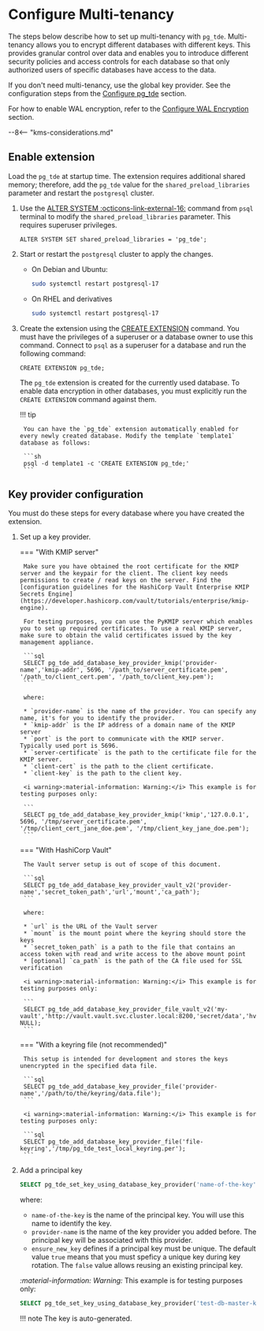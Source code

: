 # Configure Multi-tenancy

The steps below describe how to set up multi-tenancy with `pg_tde`. Multi-tenancy allows you to encrypt different databases with different keys. This provides granular control over data and enables you to introduce different security policies and access controls for each database so that only authorized users of specific databases have access to the data.

If you don't need multi-tenancy, use the global key provider. See the configuration steps from the [Configure pg_tde](../setup.md) section.

For how to enable WAL encryption, refer to the [Configure WAL Encryption](../wal-encryption.md) section.

--8<-- "kms-considerations.md"

## Enable extension

Load the `pg_tde` at startup time. The extension requires additional shared memory; therefore, add the `pg_tde` value for the `shared_preload_libraries` parameter and restart the `postgresql` cluster.

1. Use the [ALTER SYSTEM :octicons-link-external-16:](https://www.postgresql.org/docs/current/sql-altersystem.html) command from `psql` terminal to modify the `shared_preload_libraries` parameter. This requires superuser privileges.

    ```
    ALTER SYSTEM SET shared_preload_libraries = 'pg_tde';
    ```

2. Start or restart the `postgresql` cluster to apply the changes.

    * On Debian and Ubuntu:

       ```sh
       sudo systemctl restart postgresql-17
       ```

    * On RHEL and derivatives

       ```sh
       sudo systemctl restart postgresql-17
       ```

3. Create the extension using the [CREATE EXTENSION](https://www.postgresql.org/docs/current/sql-createextension.html) command. You must have the privileges of a superuser or a database owner to use this command. Connect to `psql` as a superuser for a database and run the following command:

    ```
    CREATE EXTENSION pg_tde;
    ```

    The `pg_tde` extension is created for the currently used database. To enable data encryption in other databases, you must explicitly run the `CREATE EXTENSION` command against them.

    !!! tip

        You can have the `pg_tde` extension automatically enabled for every newly created database. Modify the template `template1` database as follows: 

        ```sh
        psql -d template1 -c 'CREATE EXTENSION pg_tde;'
        ```

## Key provider configuration

You must do these steps for every database where you have created the extension.

1. Set up a key provider.

    === "With KMIP server"

        Make sure you have obtained the root certificate for the KMIP server and the keypair for the client. The client key needs permissions to create / read keys on the server. Find the [configuration guidelines for the HashiCorp Vault Enterprise KMIP Secrets Engine](https://developer.hashicorp.com/vault/tutorials/enterprise/kmip-engine).
        
        For testing purposes, you can use the PyKMIP server which enables you to set up required certificates. To use a real KMIP server, make sure to obtain the valid certificates issued by the key management appliance. 

        ```sql
        SELECT pg_tde_add_database_key_provider_kmip('provider-name','kmip-addr', 5696, '/path_to/server_certificate.pem', '/path_to/client_cert.pem', '/path_to/client_key.pem');
        ```

        where:

        * `provider-name` is the name of the provider. You can specify any name, it's for you to identify the provider.
        * `kmip-addr` is the IP address of a domain name of the KMIP server
        * `port` is the port to communicate with the KMIP server. Typically used port is 5696.
        * `server-certificate` is the path to the certificate file for the KMIP server.
        * `client-cert` is the path to the client certificate.
        * `client-key` is the path to the client key.

        <i warning>:material-information: Warning:</i> This example is for testing purposes only:

        ```
        SELECT pg_tde_add_database_key_provider_kmip('kmip','127.0.0.1', 5696, '/tmp/server_certificate.pem', '/tmp/client_cert_jane_doe.pem', '/tmp/client_key_jane_doe.pem');
        ```

    === "With HashiCorp Vault"

        The Vault server setup is out of scope of this document.

        ```sql
        SELECT pg_tde_add_database_key_provider_vault_v2('provider-name','secret_token_path','url','mount','ca_path');
        ``` 

        where: 

        * `url` is the URL of the Vault server
        * `mount` is the mount point where the keyring should store the keys
        * `secret_token_path` is a path to the file that contains an access token with read and write access to the above mount point
        * [optional] `ca_path` is the path of the CA file used for SSL verification

        <i warning>:material-information: Warning:</i> This example is for testing purposes only:

	    ```
	    SELECT pg_tde_add_database_key_provider_file_vault_v2('my-vault','http://vault.vault.svc.cluster.local:8200,'secret/data','hvs.zPuyktykA...example...ewUEnIRVaKoBzs2', NULL);
	    ```

    === "With a keyring file (not recommended)"

        This setup is intended for development and stores the keys unencrypted in the specified data file.

        ```sql
        SELECT pg_tde_add_database_key_provider_file('provider-name','/path/to/the/keyring/data.file');
        ```

	    <i warning>:material-information: Warning:</i> This example is for testing purposes only:

	    ```sql
	    SELECT pg_tde_add_database_key_provider_file('file-keyring','/tmp/pg_tde_test_local_keyring.per');
	    ```
  
2. Add a principal key

    ```sql
    SELECT pg_tde_set_key_using_database_key_provider('name-of-the-key', 'provider-name','ensure_new_key');
    ```

    where:

    * `name-of-the-key` is the name of the principal key. You will use this name to identify the key.
    * `provider-name` is the name of the key provider you added before. The principal key will be associated with this provider.
    * `ensure_new_key` defines if a principal key must be unique. The default value `true` means that you must speficy a unique key during key rotation. The `false` value allows reusing an existing principal key.

    <i warning>:material-information: Warning:</i> This example is for testing purposes only:

    ```sql
    SELECT pg_tde_set_key_using_database_key_provider('test-db-master-key','file-vault','ensure_new_key');
    ```

    !!! note
        The key is auto-generated.

